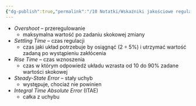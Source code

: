 ```yaml
---
{"dg-publish":true,"permalink":"/10 Notatki/Wskaźniki jakościowe regulatora PID/","tags":["wiedza/definicja"]}
---
```


* *Overshoot* – przeregulowanie
	* maksymalna wartość po zadaniu skokowej zmiany
* *Settling Time* – czas regulacji
	* czas jaki układ potrzebuje by osiągnąć ($2\div{5}\text{\%}$) i utrzymać wartość zadaną po wystąpieniu zakłócenia
* *Rise Time* – czas wznoszenia
	* czas w którym odpowiedź układu wzrasta od 10 do 90% zadane wartości skokowej
* *Steady-State Error* – stały uchyb
	* występuje, chociaż nie powinien
* *Integral Time Absolute Error* (ITAE)
	* całka z uchybu